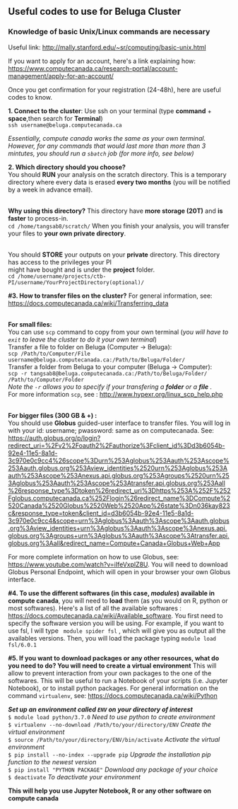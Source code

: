 ## Useful codes to use for Beluga Cluster ##

### Knowledge of basic Unix/Linux commands are necessary ###
Useful link: http://mally.stanford.edu/~sr/computing/basic-unix.html

If you want to apply for an account, here's a link explaining how:
https://www.computecanada.ca/research-portal/account-management/apply-for-an-account/

Once you get confirmation for your registration (24-48h), here are useful codes to know.

**1. Connect to the cluster**: Use ssh on your terminal (type **command** + **space**,then search for **Terminal**)
<br /> ```ssh username@beluga.computecanada.ca```



*Essentially, compute canada works the same as your own terminal. However, for any commands that would last more than more than 3 mintutes, you should run a ```sbatch``` job (for more info, see below)*



**2. Which directory should you choose?**
<br /> You should **RUN** your analysis on the scratch directory. This is a temporary directory where every data is erased **every two months** (you will be notified by a week in advance email). 


<br /> **Why using this directory?** This directory have **more storage (20T)** and **is faster** to process-in. 
<br /> ```cd /home/tangsab8/scratch/``` 
When you finish your analysis, you will transfer your files to **your own private directory**. 


<br /> You should **STORE** your outputs on your **private** directory. This directory has access to the privileges your PI 
<br /> might have bought and is under the **project** folder.
<br /> ```cd /home/username/projects/ctb-PI/username/YourProjectDirectory(optional)/```

**#3. How to transfer files on the cluster?**
For general information, see: https://docs.computecanada.ca/wiki/Transferring_data


<br /> **For small files:**
<br /> You can use ```scp``` command to copy from your own terminal (*you will have to ```exit``` to leave the cluster to do it your own terminal*)
<br /> Transfer a file to folder on Beluga (Computer -> Beluga): 
<br />  ```scp /Path/to/Computer/File username@beluga.computecanada.ca:/Path/to/Beluga/Folder/```
<br /> Transfer a folder from Beluga to your computer (Beluga -> Computer): 
<br />  ```scp -r tangsab8@beluga.computecanada.ca:/Path/to/Beluga/Folder/ /Path/to/Computer/Folder ```
<br /> *Note the ``` -r ``` allows you to specify if your transfering a **folder** or a **file** .*
<br /> For more information ```scp```, see : http://www.hypexr.org/linux_scp_help.php


<br /> **For bigger files (300 GB & +) :**
<br /> You should use **Globus** guided-user interface to transfer files. You will log in with your id: username; pwassword: same as on computecanada. 
See: https://auth.globus.org/p/login?redirect_uri=%2Fv2%2Foauth2%2Fauthorize%3Fclient_id%3Dd3b6054b-92e4-11e5-8a1d-3c970e0c9cc4%26scope%3Durn%253Aglobus%253Aauth%253Ascope%253Aauth.globus.org%253Aview_identities%2520urn%253Aglobus%253Aauth%253Ascope%253Anexus.api.globus.org%253Agroups%2520urn%253Aglobus%253Aauth%253Ascope%253Atransfer.api.globus.org%253Aall%26response_type%3Dtoken%26redirect_uri%3Dhttps%253A%252F%252Fglobus.computecanada.ca%252Flogin%26redirect_name%3DCompute%2520Canada%2520Globus%2520Web%2520App%26state%3Dn036kay823c&response_type=token&client_id=d3b6054b-92e4-11e5-8a1d-3c970e0c9cc4&scope=urn%3Aglobus%3Aauth%3Ascope%3Aauth.globus.org%3Aview_identities+urn%3Aglobus%3Aauth%3Ascope%3Anexus.api.globus.org%3Agroups+urn%3Aglobus%3Aauth%3Ascope%3Atransfer.api.globus.org%3Aall&redirect_name=Compute+Canada+Globus+Web+App


For more complete information on how to use Globus, see: https://www.youtube.com/watch?v=iIfeVxplZ8U. You will need to download Globus Personal Endpoint, which will open in your browser your own Globus interface.


**#4. To use the different softwares (in this case, *modules*) available in compute canada**, you will need to **load** them (as you would on R, python or most softwares).
Here's a list of all the available softwares : https://docs.computecanada.ca/wiki/Available_software. You first need to specify the software version you will be using. For example, if you want to use fsl, I will type ``` module spider fsl``` , which will give you as output all the availables versions.
Then, you will load the package typing ```module load fsl/6.0.1``` 


**#5. If you want to download packages or any other resources, what do you need to do? You will need to create a virtual environment**
This will allow to prevent interaction from your own packages to the one of the softwares. This will be useful to run a Notebook of your scripts (i.e. Jupyter Notebook), or to install python packages.
For general information on the command ```virtualenv```, see: https://docs.computecanada.ca/wiki/Python


***Set up an environment called ```ENV``` on your directory of interest***
<br /> ``` $ module load python/3.7.0 ``` *Need to use python to create environment*
<br /> ``` $ virtualenv --no-download /Path/to/your/directory/ENV ``` *Create the virtual environment*
<br /> ``` $ source /Path/to/your/directory/ENV/bin/activate ``` *Activate the virtual environment*
<br /> ``` $ pip install --no-index --upgrade pip ``` *Upgrade the installation pip function to the newest version*
<br /> ``` $ pip install "PYTHON PACKAGE" ``` *Download any package of your choice*
<br /> ``` $ deactivate ``` *To deactivate your environment*


**This will help you use Jupyter Notebook, R or any other software on compute canada**
